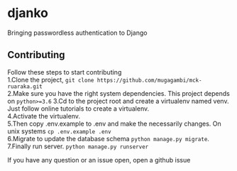 # djanko
Bringing passwordless authentication to Django

## Contributing

Follow these steps to start contributing  
1.Clone the project, `git clone https://github.com/mugagambi/mck-ruaraka.git`  
2.Make sure you have the right system dependencies. This project depends on `python>=3.6`
3.Cd to the project root and create a virtualenv named venv. Just follow online tutorials to create a virtualenv.    
4.Activate the virtualenv.  
5.Then copy .env.example to .env and make the necessarily changes. On unix systems `cp .env.example .env`  
6.Migrate to update the database schema `python manage.py migrate`.   
7.Finally run server. `python manage.py runserver`  

If you have any question or an issue open, open a github issue

